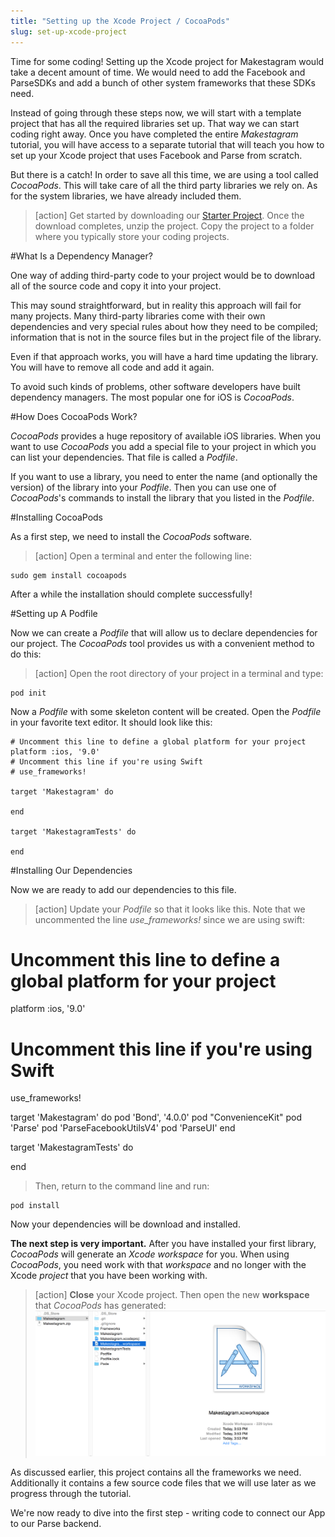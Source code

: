 ```yaml
---
title: "Setting up the Xcode Project / CocoaPods"
slug: set-up-xcode-project
---
```


Time for some coding! Setting up the Xcode project for Makestagram would take a decent amount of time. We would need to add the Facebook and ParseSDKs and add a bunch of other system frameworks that these SDKs need.

Instead of going through these steps now, we will start with a template project that has all the required libraries set up. That way we can start coding right away. Once you have completed the entire *Makestagram* tutorial, you will have access to a separate tutorial that will teach you how to set up your Xcode project that uses Facebook and Parse from scratch.

But there is a catch! In order to save all this time, we are using a tool called _CocoaPods_. This will take care of all the third party libraries we rely on. As for the system libraries, we have already included them.

> [action]
Get started by downloading our [Starter Project](https://github.com/MakeSchool/Makestagram-Swift2/archive/xcode7_starter_project.zip).
Once the download completes, unzip the project. Copy the project to a folder where you typically store your coding projects.


#What Is a Dependency Manager?

One way of adding third-party code to your project would be to download all of the source code and copy it into your project.

This may sound straightforward, but in reality this approach will fail for many projects. Many third-party libraries come with their own dependencies and very special rules about how they need to be compiled; information that is not in the source files but in the project file of the library.

Even if that approach works, you will have a hard time updating the library. You will have to remove all code and add it again.

To avoid such kinds of problems, other software developers have built dependency managers. The most popular one for iOS is _CocoaPods_.

#How Does CocoaPods Work?

_CocoaPods_ provides a huge repository of available iOS libraries. When you want to use _CocoaPods_ you add a special file to your project in which you can list your dependencies. That file is called a _Podfile_.

If you want to use a library, you need to enter the name (and optionally the version) of the library into your _Podfile_. Then you can use one of _CocoaPods_'s commands to install the library that you listed in the _Podfile_.

#Installing CocoaPods

As a first step, we need to install the _CocoaPods_ software.

> [action]
> Open a terminal and enter the following line:
>
    sudo gem install cocoapods

After a while the installation should complete successfully!

#Setting up A Podfile

Now we can create a _Podfile_ that will allow us to declare dependencies for our project. The _CocoaPods_ tool provides us with a convenient method to do this:

> [action]
> Open the root directory of your project in a terminal and type:
>
    pod init

Now a _Podfile_ with some skeleton content will be created. Open the _Podfile_ in your favorite text editor. It should look like this:

    # Uncomment this line to define a global platform for your project
    platform :ios, '9.0'
    # Uncomment this line if you're using Swift
    # use_frameworks!

    target 'Makestagram' do

    end

    target 'MakestagramTests' do

    end


#Installing Our Dependencies

Now we are ready to add our dependencies to this file.

> [action]
> Update your _Podfile_ so that it looks like this. Note that we uncommented the line _use_frameworks!_ since we are using swift:
>
  # Uncomment this line to define a global platform for your project
  platform :ios, '9.0'
  # Uncomment this line if you're using Swift
  use_frameworks!
>
  target 'Makestagram' do
    pod 'Bond', '4.0.0'
    pod "ConvenienceKit"
    pod 'Parse'
    pod 'ParseFacebookUtilsV4'
    pod 'ParseUI'
  end
>
  target 'MakestagramTests' do
>
  end
>
> Then, return to the command line and run:
>
    pod install
>


Now your dependencies will be download and installed.

**The next step is very important.** After you have installed your first library, _CocoaPods_ will generate an _Xcode workspace_ for you. When using _CocoaPods_, you need work with that _workspace_ and no longer with the Xcode _project_ that you have been working with.

> [action]
> **Close** your Xcode project. Then open the new **workspace** that _CocoaPods_ has generated:
> ![image](workspace.png)


















As discussed earlier, this project contains all the frameworks we need. Additionally it contains a few source code files that we will use later as we progress through the tutorial.

We're now ready to dive into the first step - writing code to connect our App to our Parse backend.
